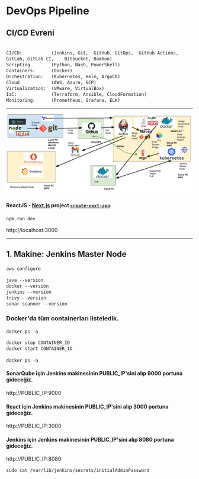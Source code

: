 # DevOps Pipeline

## CI/CD Evreni

```

CI/CD:           (Jenkins, Git,  GitHub, GitOps,  GitHub Actions,    GitLab, GitLab CI,    Bitbucket, Bamboo)
Scripting        (Python, Bash, PowerShell)
Containers:      (Docker)
Orchestration:   (Kubernetes, Helm, ArgoCD)
Cloud            (AWS, Azure, GCP)
Virtualization:  (VMware, VirtualBox)
IaC:             (Terraform, Ansible, CloudFormation)
Monitoring:      (Prometheus, Grafana, ELK)
```
<hr>

![AWS DevOps CI_CD.jpg](public/AWS%20DevOps%20CI_CD.jpg)

#### ReactJS - [Next.js](https://nextjs.org) project [`create-next-app`](https://nextjs.org/docs/app/api-reference/cli/create-next-app).

```bash
npm run dev
```

http://localhost:3000

<hr>

##  1. Makine: Jenkins Master Node

```bash
aws configure
```


```
java --version
docker --version
jenkins --version
trivy --version
sonar-scanner --version
```

### Docker'da tüm containerları listeledik.
```
docker ps -a
```

```
docker stop CONTAINER_ID
docker start CONTAINER_ID

docker ps -a
```

#### SonarQube için Jenkins makinesinin PUBLIC_IP'sini alıp 9000 portuna gideceğiz.

http://PUBLIC_IP:9000


#### React için Jenkins makinesinin PUBLIC_IP'sini alıp 3000 portuna gideceğiz.

http://PUBLIC_IP:3000


#### Jenkins için Jenkins makinesinin PUBLIC_IP'sini alıp 8080 portuna gideceğiz.

http://PUBLIC_IP:8080

```
sudo cat /var/lib/jenkins/secrets/initialAdminPassword
```






